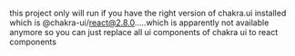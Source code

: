 this project only will run if you have the right version of chakra.ui installed which is @chakra-ui/react@2.8.0.....which is apparently not available anymore so you can just replace all ui components of chakra ui to react components

